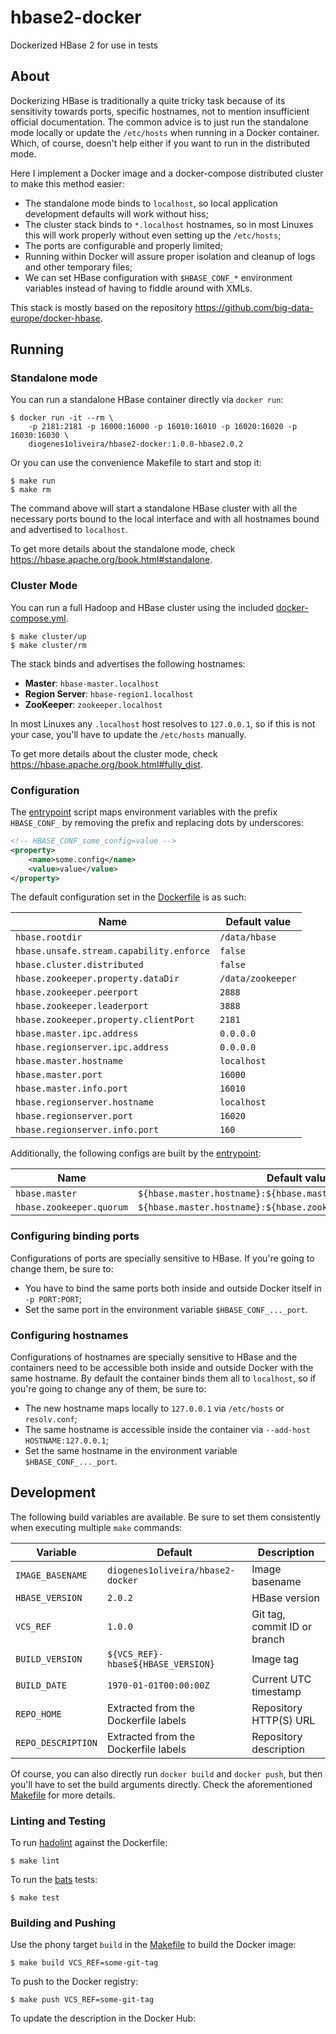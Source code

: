 # hbase2-docker

Dockerized HBase 2 for use in tests

## About

Dockerizing HBase is traditionally a quite tricky task because of its sensitivity towards
ports, specific hostnames, not to mention insufficient official documentation. The common
advice is to just run the standalone mode locally or update the `/etc/hosts` when running
in a Docker container. Which, of course, doesn't help either if you want to run in the
distributed mode.

Here I implement a Docker image and a docker-compose distributed cluster to make this
method easier:

- The standalone mode binds to `localhost`, so local application development defaults
  will work without hiss;
- The cluster stack binds to `*.localhost` hostnames, so in most Linuxes this will
  work properly without even setting up the `/etc/hosts`;
- The ports are configurable and properly limited;
- Running within Docker will assure proper isolation and cleanup of logs and other
  temporary files;
- We can set HBase configuration with `$HBASE_CONF_*` environment variables instead of
  having to fiddle around with XMLs.

This stack is mostly based on the repository https://github.com/big-data-europe/docker-hbase.

## Running

### Standalone mode

You can run a standalone HBase container directly via `docker run`:

```shell
$ docker run -it --rm \
    -p 2181:2181 -p 16000:16000 -p 16010:16010 -p 16020:16020 -p 16030:16030 \
    diogenes1oliveira/hbase2-docker:1.0.0-hbase2.0.2
```

Or you can use the convenience Makefile to start and stop it:

```shell
$ make run
$ make rm
```

The command above will start a standalone HBase cluster with all the necessary ports
bound to the local interface and with all hostnames bound and advertised to `localhost`.

To get more details about the standalone mode, check https://hbase.apache.org/book.html#standalone.

### Cluster Mode

You can run a full Hadoop and HBase cluster using the included [docker-compose.yml](./docker-compose.yml).

```shell
$ make cluster/up
$ make cluster/rm
```

The stack binds and advertises the following hostnames:

- **Master**: `hbase-master.localhost`
- **Region Server**: `hbase-region1.localhost`
- **ZooKeeper**: `zookeeper.localhost`

In most Linuxes any `.localhost` host resolves to `127.0.0.1`, so if this is not your case,
you'll have to update the `/etc/hosts` manually.

To get more details about the cluster mode, check https://hbase.apache.org/book.html#fully_dist.

### Configuration

The [entrypoint](./docker-entrypoint.sh) script maps environment variables with the prefix
`HBASE_CONF_` by removing the prefix and replacing dots by underscores:

```xml
<!-- HBASE_CONF_some_config=value -->
<property>
    <name>some.config</name>
    <value>value</value>
</property>
```

The default configuration set in the [Dockerfile](./Dockerfile) is as such:

| Name                                     | Default value     |
| ---------------------------------------- | ----------------- |
| `hbase.rootdir`                          | `/data/hbase`     |
| `hbase.unsafe.stream.capability.enforce` | `false`           |
| `hbase.cluster.distributed`              | `false`           |
| `hbase.zookeeper.property.dataDir`       | `/data/zookeeper` |
| `hbase.zookeeper.peerport`               | `2888`            |
| `hbase.zookeeper.leaderport`             | `3888`            |
| `hbase.zookeeper.property.clientPort`    | `2181`            |
| `hbase.master.ipc.address`               | `0.0.0.0`         |
| `hbase.regionserver.ipc.address`         | `0.0.0.0`         |
| `hbase.master.hostname`                  | `localhost`       |
| `hbase.master.port`                      | `16000`           |
| `hbase.master.info.port`                 | `16010`           |
| `hbase.regionserver.hostname`            | `localhost`       |
| `hbase.regionserver.port`                | `16020`           |
| `hbase.regionserver.info.port`           | `160`             |

Additionally, the following configs are built by the [entrypoint](./docker-entrypoint.sh):

| Name                     | Default value                                                     |
| ------------------------ | ----------------------------------------------------------------- |
| `hbase.master`           | `${hbase.master.hostname}:${hbase.master.port}`                   |
| `hbase.zookeeper.quorum` | `${hbase.master.hostname}:${hbase.zookeeper.property.clientPort}` |

### Configuring binding ports

Configurations of ports are specially sensitive to HBase. If you're going to change
them, be sure to:

- You have to bind the same ports both inside and outside Docker itself in `-p PORT:PORT`;
- Set the same port in the environment variable `$HBASE_CONF_..._port`.

### Configuring hostnames

Configurations of hostnames are specially sensitive to HBase and the containers need to be
accessible both inside and outside Docker with the same hostname. By default the container
binds them all to `localhost`, so if you're going to change any of them, be sure to:

- The new hostname maps locally to `127.0.0.1` via `/etc/hosts` or `resolv.conf`;
- The same hostname is accessible inside the container via `--add-host HOSTNAME:127.0.0.1`;
- Set the same hostname in the environment variable `$HBASE_CONF_..._port`.

## Development

The following build variables are available. Be sure to set them consistently when
executing multiple `make` commands:

| Variable           | Default                              | Description                  |
| ------------------ | ------------------------------------ | ---------------------------- |
| `IMAGE_BASENAME`   | `diogenes1oliveira/hbase2-docker`    | Image basename               |
| `HBASE_VERSION`    | `2.0.2`                              | HBase version                |
| `VCS_REF`          | `1.0.0`                              | Git tag, commit ID or branch |
| `BUILD_VERSION`    | `${VCS_REF}-hbase${HBASE_VERSION}`   | Image tag                    |
| `BUILD_DATE`       | `1970-01-01T00:00:00Z`               | Current UTC timestamp        |
| `REPO_HOME`        | Extracted from the Dockerfile labels | Repository HTTP(S) URL       |
| `REPO_DESCRIPTION` | Extracted from the Dockerfile labels | Repository description       |

Of course, you can also directly run `docker build` and `docker push`, but then you'll
have to set the build arguments directly. Check the aforementioned [Makefile](./Makefile)
for more details.

### Linting and Testing

To run [hadolint](https://github.com/hadolint/hadolint) against the Dockerfile:

```shell
$ make lint
```

To run the [bats](https://github.com/bats-core/bats-core) tests:

```
$ make test
```

### Building and Pushing

Use the phony target `build` in the [Makefile](./Makefile) to build the Docker
image:

```shell
$ make build VCS_REF=some-git-tag
```

To push to the Docker registry:

```shell
$ make push VCS_REF=some-git-tag
```

To update the description in the Docker Hub:

```

```
